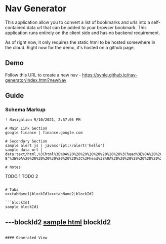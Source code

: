 # Nav Generator

This application allow you to convert a list of bookmarks and urls into a self-contained data url that can be added to your browser bookmark. This application runs entirely on the client side and has no backend requirement.

As of right now, it only requires the static html to be hosted somewhere in the cloud. Right now for the demo, it's hosted on a github page.

## Demo

Follow this URL to create a new nav - https://synle.github.io/nav-generator/index.html?newNav


## Guide
### Schema Markup
```
! Navigation 9/10/2021, 2:57:05 PM

# Main Link Section
google finance | finance.google.com

# Secondary Section
sample alert js | javascript://alert('hello')
sample data url | data:text/html,%3Chtml%3E%0A%20%20%20%20%20%20%20%20%3Chead%3E%0A%20%20%20%20%20%20%20%20%20%20%3Clink%20rel%3D%22stylesheet%22%20type%3D%22text%2Fcss%22%20href%3D%22https%3A%2F%2Fsynle.github.io%2Flink%2Fassets%2Fnavs.css%22%3E%0A%20%20%20%20%20%20%20%20%20%20%3Cmeta%20charset%3D'utf-8'%3E%0A%20%20%20%20%20%20%20%20%3C%2Fhead%3E%0A%20%20%20%20%20%20%20%20%3Cbody%3E%0A%20%20%20%20%20%20%20%20%20%20%3Cscript%20src%3D%22https%3A%2F%2Fsynle.github.io%2Flink%2Fassets%2Fnavs.js%22%3E%3C%2Fscript%3E%0A%20%20%20%20%20%20%20%20%20%20%3Cscript%20id%3D'schema'%20type%3D'schema'%3E!%20Data%20Test%20Navigation%0A%0A%23%20Main%20Section%0Agoogle%7Cgoogle.com%0A%3C%2Fscript%3E%0A%20%20%20%20%20%20%20%20%20%20%3Cscript%3E%0A%20%20%20%20%20%20%20%20%20%20%20%20window.onViewLinks(window.getLinkDom(document.querySelector('%23schema').innerText.trim()))%3B%0A%20%20%20%20%20%20%20%20%20%20%3C%2Fscript%3E%0A%20%20%20%20%20%20%20%20%3C%2Fbody%3E%0A%20%20%20%20%20%20%3C%2Fhtml%3E

# Notes
```
TODO 1
TODO 2
```

# Tabs
>>>tabName1|blockId1>>>tabName2|blockId2

```blockId1
sample blockId1
```

---blockId2
<u><b>sample html</b></u> blockId2
---
```

#### Generated View
